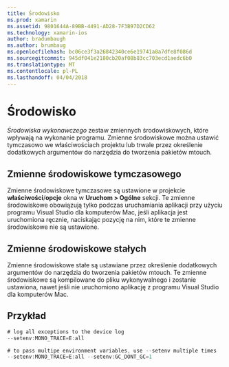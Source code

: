 ```yaml
---
title: Środowisko
ms.prod: xamarin
ms.assetid: 9801644A-89BB-4491-AD28-7F3B97D2CD62
ms.technology: xamarin-ios
author: bradumbaugh
ms.author: brumbaug
ms.openlocfilehash: bc06ce3f3a26842340ce6e19741a8a7dfe8f086d
ms.sourcegitcommit: 945df041e2180cb20af08b83cc703ecd1aedc6b0
ms.translationtype: MT
ms.contentlocale: pl-PL
ms.lasthandoff: 04/04/2018
---
```

# <a name="environment"></a>Środowisko

*Środowiska wykonawczego* zestaw zmiennych środowiskowych, które wpływają na wykonanie programu. Zmienne środowiskowe można ustawić tymczasowo we właściwościach projektu lub trwale przez określenie dodatkowych argumentów do narzędzia do tworzenia pakietów mtouch.

## <a name="temporary-environment-variables"></a>Zmienne środowiskowe tymczasowego

Zmienne środowiskowe tymczasowe są ustawione w projekcie **właściwości**/**opcje** okna w **Uruchom > Ogólne** sekcji. Te zmienne środowiskowe obowiązują tylko podczas uruchamiania aplikacji przy użyciu programu Visual Studio dla komputerów Mac, jeśli aplikacja jest uruchomiona ręcznie, naciskając pozycję na nim, które te zmienne środowiskowe nie są ustawione.

## <a name="permanent-environment-variables"></a>Zmienne środowiskowe stałych

Zmienne środowiskowe stałe są ustawiane przez określenie dodatkowych argumentów do narzędzia do tworzenia pakietów mtouch. Te zmienne środowiskowe są kompilowane do pliku wykonywalnego i zostanie ustawiona, nawet jeśli nie uruchomiono aplikację z programu Visual Studio dla komputerów Mac.

## <a name="example"></a>Przykład

```csharp
# log all exceptions to the device log
--setenv:MONO_TRACE=E:all

# to pass multipe environment variables, use --setenv multiple times
--setenv:MONO_TRACE=E:all --setenv:GC_DONT_GC=1
```

